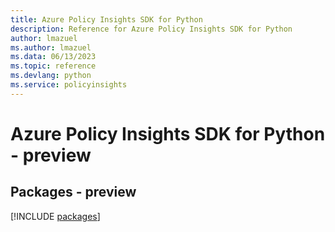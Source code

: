 ```yaml
---
title: Azure Policy Insights SDK for Python
description: Reference for Azure Policy Insights SDK for Python
author: lmazuel
ms.author: lmazuel
ms.data: 06/13/2023
ms.topic: reference
ms.devlang: python
ms.service: policyinsights
---
```

# Azure Policy Insights SDK for Python - preview
## Packages - preview
[!INCLUDE [packages](policy-insights-index.md)]